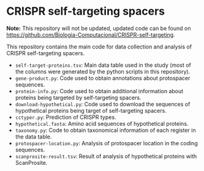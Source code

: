 # CRISPR self-targeting spacers

**Note:** This repository will not be updated, updated code can be found on
<https://github.com/Biologia-Computacional/CRISPR-self-targeting>.

This repository contains the main code for data collection and analysis of
CRISPR self-targeting spacers.

- `self-target-proteins.tsv`: Main data table used in the study (most of the
  columns were generated by the python scripts in this repository).
- `gene-product.py`: Code used to obtain annotations about protospacer
  sequences.
- `protein-info.py`: Code used to obtain additional information about
  proteins being targeted by self-targeting spacers.
- `download-hypothetical.py`: Code used to download the sequences of
  hypothetical proteins being target of self-targeting spacers.
- `cctyper.py`: Prediction of CRISPR types.
- `hypothetical.fasta`: Amino acid sequences of hypothetical proteins.
- `taxonomy.py`: Code to obtain taxonomical information of each register in
  the data table.
- `protospacer-location.py`: Analysis of protospacer location in the coding
  sequences.
- `scanprosite-result.tsv`: Result of analysis of hypothetical proteins with
  ScanProsite.
